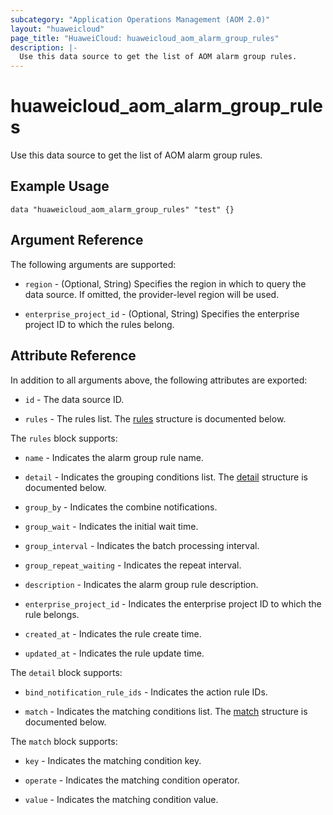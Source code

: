 ```yaml
---
subcategory: "Application Operations Management (AOM 2.0)"
layout: "huaweicloud"
page_title: "HuaweiCloud: huaweicloud_aom_alarm_group_rules"
description: |-
  Use this data source to get the list of AOM alarm group rules.
---
```


# huaweicloud_aom_alarm_group_rules

Use this data source to get the list of AOM alarm group rules.

## Example Usage

```hcl
data "huaweicloud_aom_alarm_group_rules" "test" {}
```

## Argument Reference

The following arguments are supported:

* `region` - (Optional, String) Specifies the region in which to query the data source.
  If omitted, the provider-level region will be used.

* `enterprise_project_id` - (Optional, String) Specifies the enterprise project ID to which the rules belong.

## Attribute Reference

In addition to all arguments above, the following attributes are exported:

* `id` - The data source ID.

* `rules` - The rules list.
  The [rules](#attrblock--rules) structure is documented below.

<a name="attrblock--rules"></a>
The `rules` block supports:

* `name` - Indicates the alarm group rule name.

* `detail` - Indicates the grouping conditions list.
  The [detail](#attrblock--rules--detail) structure is documented below.

* `group_by` - Indicates the combine notifications.

* `group_wait` - Indicates the initial wait time.

* `group_interval` - Indicates the batch processing interval.

* `group_repeat_waiting` - Indicates the repeat interval.

* `description` - Indicates the alarm group rule description.

* `enterprise_project_id` - Indicates the enterprise project ID to which the rule belongs.

* `created_at` - Indicates the rule create time.

* `updated_at` - Indicates the rule update time.

<a name="attrblock--rules--detail"></a>
The `detail` block supports:

* `bind_notification_rule_ids` - Indicates the action rule IDs.

* `match` - Indicates the matching conditions list.
  The [match](#attrblock--rules--detail--match) structure is documented below.

<a name="attrblock--rules--detail--match"></a>
The `match` block supports:

* `key` - Indicates the matching condition key.

* `operate` - Indicates the matching condition operator.

* `value` - Indicates the matching condition value.
